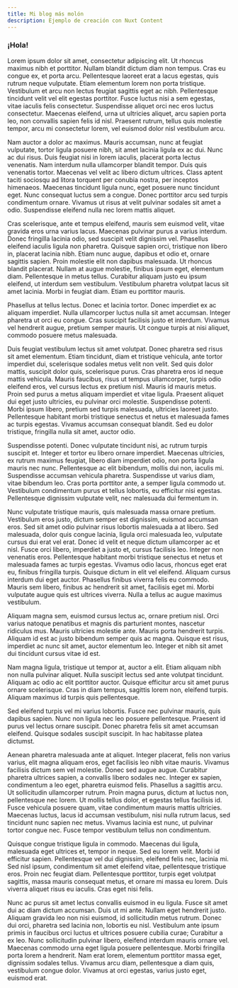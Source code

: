 ```yaml
---
title: Mi blog más molón
description: Ejemplo de creación con Nuxt Content
---
```


### ¡Hola!

Lorem ipsum dolor sit amet, consectetur adipiscing elit. Ut rhoncus maximus nibh et porttitor. Nullam blandit dictum diam non tempus. Cras eu congue ex, et porta arcu. Pellentesque laoreet erat a lacus egestas, quis rutrum neque vulputate. Etiam elementum lorem non porta tristique. Vestibulum et arcu non lectus feugiat sagittis eget ac nibh. Pellentesque tincidunt velit vel elit egestas porttitor. Fusce luctus nisi a sem egestas, vitae iaculis felis consectetur. Suspendisse aliquet orci nec eros luctus consectetur. Maecenas eleifend, urna ut ultricies aliquet, arcu sapien porta leo, non convallis sapien felis id nisl. Praesent rutrum, tellus quis molestie tempor, arcu mi consectetur lorem, vel euismod dolor nisl vestibulum arcu.

Nam auctor a dolor ac maximus. Mauris accumsan, nunc at feugiat vulputate, tortor ligula posuere nibh, sit amet lacinia ligula ex ac dui. Nunc ac dui risus. Duis feugiat nisi in lorem iaculis, placerat porta lectus venenatis. Nam interdum nulla ullamcorper blandit tempor. Duis quis venenatis tortor. Maecenas vel velit ac libero dictum ultrices. Class aptent taciti sociosqu ad litora torquent per conubia nostra, per inceptos himenaeos. Maecenas tincidunt ligula nunc, eget posuere nunc tincidunt eget. Nunc consequat luctus sem a congue. Donec porttitor arcu sed turpis condimentum ornare. Vivamus ut risus at velit pulvinar sodales sit amet a odio. Suspendisse eleifend nulla nec lorem mattis aliquet.

Cras scelerisque, ante et tempus eleifend, mauris sem euismod velit, vitae gravida eros urna varius lacus. Maecenas pulvinar purus a varius interdum. Donec fringilla lacinia odio, sed suscipit velit dignissim vel. Phasellus eleifend iaculis ligula non pharetra. Quisque sapien orci, tristique non libero in, placerat lacinia nibh. Etiam nunc augue, dapibus et odio et, ornare sagittis sapien. Proin molestie elit non dapibus malesuada. Ut rhoncus blandit placerat. Nullam at augue molestie, finibus ipsum eget, elementum diam. Pellentesque in metus tellus. Curabitur aliquam justo eu ipsum eleifend, ut interdum sem vestibulum. Vestibulum pharetra volutpat lacus sit amet lacinia. Morbi in feugiat diam. Etiam eu porttitor mauris.

Phasellus at tellus lectus. Donec et lacinia tortor. Donec imperdiet ex ac aliquam imperdiet. Nulla ullamcorper luctus nulla sit amet accumsan. Integer pharetra ut orci eu congue. Cras suscipit facilisis justo et interdum. Vivamus vel hendrerit augue, pretium semper mauris. Ut congue turpis at nisi aliquet, commodo posuere metus malesuada.

Duis feugiat vestibulum lectus sit amet volutpat. Donec pharetra sed risus sit amet elementum. Etiam tincidunt, diam et tristique vehicula, ante tortor imperdiet dui, scelerisque sodales metus velit non velit. Sed quis dolor mattis, suscipit dolor quis, scelerisque purus. Cras pharetra eros id neque mattis vehicula. Mauris faucibus, risus ut tempus ullamcorper, turpis odio eleifend eros, vel cursus lectus ex pretium nisl. Mauris id mauris metus. Proin sed purus a metus aliquam imperdiet et vitae ligula. Praesent aliquet dui eget justo ultricies, eu pulvinar orci molestie. Suspendisse potenti. Morbi ipsum libero, pretium sed turpis malesuada, ultricies laoreet justo. Pellentesque habitant morbi tristique senectus et netus et malesuada fames ac turpis egestas. Vivamus accumsan consequat blandit. Sed eu dolor tristique, fringilla nulla sit amet, auctor odio.

Suspendisse potenti. Donec vulputate tincidunt nisi, ac rutrum turpis suscipit et. Integer et tortor eu libero ornare imperdiet. Maecenas ultricies, ex rutrum maximus feugiat, libero diam imperdiet odio, non porta ligula mauris nec nunc. Pellentesque ac elit bibendum, mollis dui non, iaculis mi. Suspendisse accumsan vehicula pharetra. Suspendisse ut varius diam, vitae bibendum leo. Cras porta porttitor ante, a semper ligula commodo ut. Vestibulum condimentum purus et tellus lobortis, eu efficitur nisi egestas. Pellentesque dignissim vulputate velit, nec malesuada dui fermentum in.

Nunc vulputate tristique mauris, quis malesuada massa ornare pretium. Vestibulum eros justo, dictum semper est dignissim, euismod accumsan eros. Sed sit amet odio pulvinar risus lobortis malesuada a at libero. Sed malesuada, dolor quis congue lacinia, ligula orci malesuada leo, vulputate cursus dui erat vel erat. Donec id velit et neque dictum ullamcorper ac et nisl. Fusce orci libero, imperdiet a justo et, cursus facilisis leo. Integer non venenatis eros. Pellentesque habitant morbi tristique senectus et netus et malesuada fames ac turpis egestas. Vivamus odio lacus, rhoncus eget erat eu, finibus fringilla turpis. Quisque dictum in elit vel eleifend. Aliquam cursus interdum dui eget auctor. Phasellus finibus viverra felis eu commodo. Mauris sem libero, finibus ac hendrerit sit amet, facilisis eget mi. Morbi vulputate augue quis est ultrices viverra. Nulla a tellus ac augue maximus vestibulum.

Aliquam magna sem, euismod cursus lectus ac, ornare pretium nisl. Orci varius natoque penatibus et magnis dis parturient montes, nascetur ridiculus mus. Mauris ultricies molestie ante. Mauris porta hendrerit turpis. Aliquam id est ac justo bibendum semper quis ac magna. Quisque est risus, imperdiet ac nunc sit amet, auctor elementum leo. Integer et nibh sit amet dui tincidunt cursus vitae id est.

Nam magna ligula, tristique ut tempor at, auctor a elit. Etiam aliquam nibh non nulla pulvinar aliquet. Nulla suscipit lectus sed ante volutpat tincidunt. Aliquam ac odio ac elit porttitor auctor. Quisque efficitur arcu sit amet purus ornare scelerisque. Cras in diam tempus, sagittis lorem non, eleifend turpis. Aliquam maximus id turpis quis pellentesque.

Sed eleifend turpis vel mi varius lobortis. Fusce nec pulvinar mauris, quis dapibus sapien. Nunc non ligula nec leo posuere pellentesque. Praesent id purus vel lectus ornare suscipit. Donec pharetra felis sit amet accumsan eleifend. Quisque sodales suscipit suscipit. In hac habitasse platea dictumst.

Aenean pharetra malesuada ante at aliquet. Integer placerat, felis non varius varius, elit magna aliquam eros, eget facilisis leo nibh vitae mauris. Vivamus facilisis dictum sem vel molestie. Donec sed augue augue. Curabitur pharetra ultrices sapien, a convallis libero sodales nec. Integer ex sapien, condimentum a leo eget, pharetra euismod felis. Phasellus a sagittis arcu. Ut sollicitudin ullamcorper rutrum. Proin magna purus, dictum at luctus non, pellentesque nec lorem. Ut mollis tellus dolor, et egestas tellus facilisis id. Fusce vehicula posuere quam, vitae condimentum mauris mattis ultricies. Maecenas luctus, lacus id accumsan vestibulum, nisi nulla rutrum lacus, sed tincidunt nunc sapien nec metus. Vivamus lacinia est nunc, ut pulvinar tortor congue nec. Fusce tempor vestibulum tellus non condimentum.

Quisque congue tristique ligula in commodo. Maecenas dui ligula, malesuada eget ultrices et, tempor in neque. Sed eu lorem velit. Morbi id efficitur sapien. Pellentesque vel dui dignissim, eleifend felis nec, lacinia mi. Sed nisl ipsum, condimentum sit amet eleifend vitae, pellentesque tristique eros. Proin nec feugiat diam. Pellentesque porttitor, turpis eget volutpat sagittis, massa mauris consequat metus, et ornare mi massa eu lorem. Duis viverra aliquet risus eu iaculis. Cras eget nisi felis.

Nunc ac purus sit amet lectus convallis euismod in eu ligula. Fusce sit amet dui ac diam dictum accumsan. Duis ut mi ante. Nullam eget hendrerit justo. Aliquam gravida leo non nisi euismod, id sollicitudin metus rutrum. Donec dui orci, pharetra sed lacinia non, lobortis eu nisl. Vestibulum ante ipsum primis in faucibus orci luctus et ultrices posuere cubilia curae; Curabitur a ex leo. Nunc sollicitudin pulvinar libero, eleifend interdum mauris ornare vel. Maecenas commodo urna eget ligula posuere pellentesque. Morbi fringilla porta lorem a hendrerit. Nam erat lorem, elementum porttitor massa eget, dignissim sodales tellus. Vivamus arcu diam, pellentesque a diam quis, vestibulum congue dolor. Vivamus at orci egestas, varius justo eget, euismod erat.